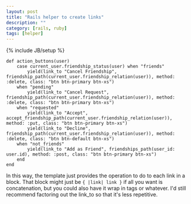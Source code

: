 ```yaml
---
layout: post
title: "Rails helper to create links"
description: ""
category: [rails, ruby]
tags: [helper]
---
```

{% include JB/setup %}



    def action_buttons(user)
        case current_user.friendship_status(user) when "friends"
            yield(link_to "Cancel Friendship", friendship_path(current_user.friendship_relation(user)), method: :delete, class: "btn btn-primary btn-xs")
        when "pending"
            yield(link_to "Cancel Request", friendship_path(current_user.friendship_relation(user)), method: :delete, class: "btn btn-primary btn-xs")
        when "requested"
            yield(link_to "Accept", accept_friendship_path(current_user.friendship_relation(user)), method: :put, class: "btn btn-primary btn-xs")
            yield(link_to "Decline", friendship_path(current_user.friendship_relation(user)), method: :delete, class: "btn btn-default btn-xs")
        when "not_friends"
            yield(link_to "Add as Friend", friendships_path(user_id: user.id), method: :post, class: "btn btn-primary btn-xs")
        end
    end

In this way, the template just provides the operation to do to each link in a block. 
That block might just be `{ |link| link }` if all you want is concatenation, but you could also have it wrap in tags or whatever. 
I'd still recommend factoring out the link_to so that it's less repetitive.





